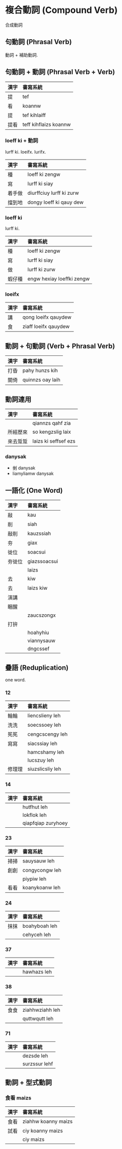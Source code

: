 # 複合動詞 (Compound Verb)

合成動詞

## 句動詞 (Phrasal Verb)

動詞 + 補助動詞.

## 句動詞 + 動詞 (Phrasal Verb + Verb)

| 漢字 | 書寫系統 |
| :--- | :--- |
| 提 | tef |
| 看 | koannw |
| 提 | tef kihlaiff |
| 提看 | teff kihflaizs koannw |

### loeff ki + 動詞

lurff ki. loeifx. lurifx.

| 漢字 | 書寫系統 |
| :--- | :--- |
| 種 | loeff ki zengw |
| 寫 | lurff ki siay |
| 着手做 | diurffciuy lurff ki zurw |
| 擋到地 | dongy loeff ki qauy dew |

### loeff ki

lurff ki.

| 漢字 | 書寫系統 |
| :--- | :--- |
| 種 | loeff ki zengw |
| 寫 | lurff ki siay |
| 做 | lurff ki zurw |
| 蝦仔種 | engw hexiay loeffki zengw |

### loeifx

| 漢字 | 書寫系統 |
| :--- | :--- |
| 講 | qong loeifx qauydew |
| 食 | ziaff loeifx qauydew |

## 動詞 + 句動詞 (Verb + Phrasal Verb)

| 漢字 | 書寫系統 |
| :--- | :--- |
| 打昏 | pahy hunzs kih |
| 關倚 | quinnzs oay laih |

## 動詞連用

| 漢字 | 書寫系統 |
| :--- | :--- |
|| qiannzs qahf zia |
| 所經歷來 | so kengzslig laix |
| 來去踅踅 | laizs ki seffsef ezs |

### danysak

* 剉 danysak
* liamyliamw danysak

## 一語化 (One Word)

| 漢字 | 書寫系統 |
| :--- | :--- |
| 敲 | kau |
| 削 | siah |
| 敲削 | kauzssiah |
| 夯 | giax |
| 徙位 | soacsui |
| 夯徙位 | giazssoacsui |
|| laizs |
| 去 | kiw |
| 去 | laizs kiw |
| 演講 ||
| 睏醒 ||
|| zaucszongx |
| 打拚 ||
|| hoahyhiu |
|| viannysauw |
|| dngcssef |

## 疊語 (Reduplication)

one word.

### 12

| 漢字 | 書寫系統 |
| :--- | :--- |
| 輪輪 | liencslieny leh |
| 洗洗 | soecssoey leh |
| 筅筅 | cengcscengy leh |
| 寫寫 | siacssiay leh |
|| hamcshamy leh |
|| lucszuy leh |
| 修理理 | siuzslicsliy leh |

### 14

| 漢字 | 書寫系統 |
| :--- | :--- |
|| hutfhut leh |
|| lokflok leh |
|| qiapfqiap zuryhoey |

### 23

| 漢字 | 書寫系統 |
| :--- | :--- |
| 掃掃 | sauysauw leh |
| 創創 | congycongw leh |
|| piypiw leh |
| 看看 | koanykoanw leh |

### 24

| 漢字 | 書寫系統 |
| :--- | :--- |
| 抹抹 | boahyboah leh |
|| cehyceh leh |

### 37

| 漢字 | 書寫系統 |
| :--- | :--- |
|| hawhazs leh |

### 38

| 漢字 | 書寫系統 |
| :--- | :--- |
| 食食 | ziahhwziahh leh |
|| quttwqutt leh |

### 71

| 漢字 | 書寫系統 |
| :--- | :--- |
|| dezsde leh |
|| surzssur lehf |

## 動詞 + 型式動詞

### 食看 maizs

| 漢字 | 書寫系統 |
| :--- | :--- |
| 食看 | ziahhw koanny maizs |
| 試看 | ciy koanny maizs |
|| ciy maizs |
